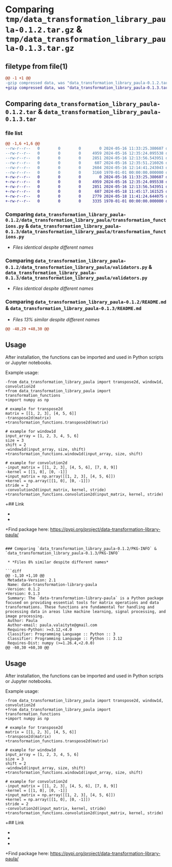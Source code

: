 # Comparing `tmp/data_transformation_library_paula-0.1.2.tar.gz` & `tmp/data_transformation_library_paula-0.1.3.tar.gz`

## filetype from file(1)

```diff
@@ -1 +1 @@
-gzip compressed data, was "data_transformation_library_paula-0.1.2.tar", max compression
+gzip compressed data, was "data_transformation_library_paula-0.1.3.tar", max compression
```

## Comparing `data_transformation_library_paula-0.1.2.tar` & `data_transformation_library_paula-0.1.3.tar`

### file list

```diff
@@ -1,6 +1,6 @@
--rw-r--r--   0        0        0        0 2024-05-16 11:33:25.380607 data_transformation_library_paula-0.1.2/data_transformation_library_paula/__init__.py
--rw-r--r--   0        0        0     4959 2024-05-16 12:35:24.095538 data_transformation_library_paula-0.1.2/data_transformation_library_paula/transformation_functions.py
--rw-r--r--   0        0        0     2851 2024-05-16 12:13:56.543951 data_transformation_library_paula-0.1.2/data_transformation_library_paula/validators.py
--rw-r--r--   0        0        0      607 2024-05-16 12:35:51.216026 data_transformation_library_paula-0.1.2/pyproject.toml
--rw-r--r--   0        0        0     2604 2024-05-16 12:14:41.243043 data_transformation_library_paula-0.1.2/README.md
--rw-r--r--   0        0        0     3160 1970-01-01 00:00:00.000000 data_transformation_library_paula-0.1.2/PKG-INFO
+-rw-r--r--   0        0        0        0 2024-05-16 11:33:25.380607 data_transformation_library_paula-0.1.3/data_transformation_library_paula/__init__.py
+-rw-r--r--   0        0        0     4959 2024-05-16 12:35:24.095538 data_transformation_library_paula-0.1.3/data_transformation_library_paula/transformation_functions.py
+-rw-r--r--   0        0        0     2851 2024-05-16 12:13:56.543951 data_transformation_library_paula-0.1.3/data_transformation_library_paula/validators.py
+-rw-r--r--   0        0        0      607 2024-05-18 11:45:17.161525 data_transformation_library_paula-0.1.3/pyproject.toml
+-rw-r--r--   0        0        0     2779 2024-05-18 11:41:24.644075 data_transformation_library_paula-0.1.3/README.md
+-rw-r--r--   0        0        0     3335 1970-01-01 00:00:00.000000 data_transformation_library_paula-0.1.3/PKG-INFO
```

### Comparing `data_transformation_library_paula-0.1.2/data_transformation_library_paula/transformation_functions.py` & `data_transformation_library_paula-0.1.3/data_transformation_library_paula/transformation_functions.py`

 * *Files identical despite different names*

### Comparing `data_transformation_library_paula-0.1.2/data_transformation_library_paula/validators.py` & `data_transformation_library_paula-0.1.3/data_transformation_library_paula/validators.py`

 * *Files identical despite different names*

### Comparing `data_transformation_library_paula-0.1.2/README.md` & `data_transformation_library_paula-0.1.3/README.md`

 * *Files 13% similar despite different names*

```diff
@@ -48,29 +48,30 @@
 ```
 
 ## Usage
 After installation, the functions can be imported and used in Python scripts or Jupyter notebooks.
 
 Example usage:
 ```
-from data_transformation_library_paula import transpose2d, window1d, convolution2d
+from data_transformation_library_paula import transformation_functions
+import numpy as np
 
 # example for transpose2d
 matrix = [[1, 2, 3], [4, 5, 6]]
-transpose2d(matrix)
+transformation_functions.transpose2d(matrix)
 
 # example for window1d
 input_array = [1, 2, 3, 4, 5, 6]
 size = 3
 shift = 2
-window1d(input_array, size, shift)
+transformation_functions.window1d(input_array, size, shift)
 
 # example for convolution2d
-input_matrix = [[1, 2, 3], [4, 5, 6], [7, 8, 9]]
-kernel = [[1, 0], [0, -1]]
+input_matrix = np.array([[1, 2, 3], [4, 5, 6]])
+kernel = np.array([[1, 0], [0, -1]])
 stride = 2
-convolution2d(input_matrix, kernel, stride)
+transformation_functions.convolution2d(input_matrix, kernel, stride)
 ```
 
+## Link
 
-
-
+Find package here: https://pypi.org/project/data-transformation-library-paula/
```

### Comparing `data_transformation_library_paula-0.1.2/PKG-INFO` & `data_transformation_library_paula-0.1.3/PKG-INFO`

 * *Files 8% similar despite different names*

```diff
@@ -1,10 +1,10 @@
 Metadata-Version: 2.1
 Name: data-transformation-library-paula
-Version: 0.1.2
+Version: 0.1.3
 Summary: The `data-transformation-library-paula` is a Python package focused on providing essential tools for matrix operations and data transformations. These functions are fundamental for handling and processing data in areas like machine learning, signal processing, and image processing.
 Author: Paula
 Author-email: paula.valaityte@gmail.com
 Requires-Python: >=3.12,<4.0
 Classifier: Programming Language :: Python :: 3
 Classifier: Programming Language :: Python :: 3.12
 Requires-Dist: numpy (>=1.26.4,<2.0.0)
@@ -60,30 +60,30 @@
 ```
 
 ## Usage
 After installation, the functions can be imported and used in Python scripts or Jupyter notebooks.
 
 Example usage:
 ```
-from data_transformation_library_paula import transpose2d, window1d, convolution2d
+from data_transformation_library_paula import transformation_functions
+import numpy as np
 
 # example for transpose2d
 matrix = [[1, 2, 3], [4, 5, 6]]
-transpose2d(matrix)
+transformation_functions.transpose2d(matrix)
 
 # example for window1d
 input_array = [1, 2, 3, 4, 5, 6]
 size = 3
 shift = 2
-window1d(input_array, size, shift)
+transformation_functions.window1d(input_array, size, shift)
 
 # example for convolution2d
-input_matrix = [[1, 2, 3], [4, 5, 6], [7, 8, 9]]
-kernel = [[1, 0], [0, -1]]
+input_matrix = np.array([[1, 2, 3], [4, 5, 6]])
+kernel = np.array([[1, 0], [0, -1]])
 stride = 2
-convolution2d(input_matrix, kernel, stride)
+transformation_functions.convolution2d(input_matrix, kernel, stride)
 ```
 
+## Link
 
-
-
-
+Find package here: https://pypi.org/project/data-transformation-library-paula/
```

